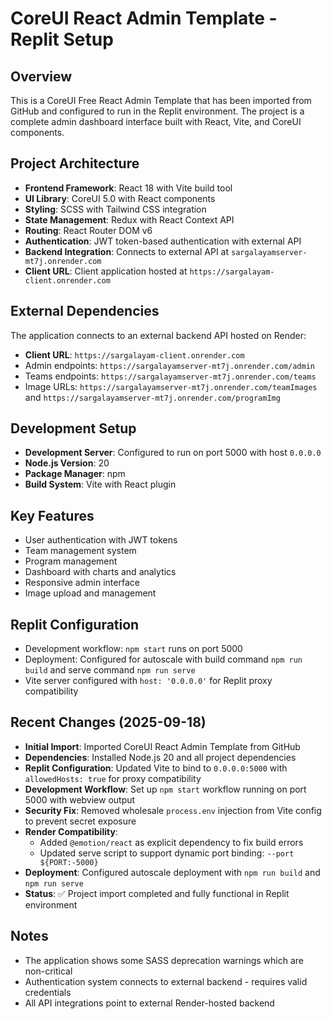 # CoreUI React Admin Template - Replit Setup

## Overview
This is a CoreUI Free React Admin Template that has been imported from GitHub and configured to run in the Replit environment. The project is a complete admin dashboard interface built with React, Vite, and CoreUI components.

## Project Architecture
- **Frontend Framework**: React 18 with Vite build tool
- **UI Library**: CoreUI 5.0 with React components
- **Styling**: SCSS with Tailwind CSS integration
- **State Management**: Redux with React Context API
- **Routing**: React Router DOM v6
- **Authentication**: JWT token-based authentication with external API
- **Backend Integration**: Connects to external API at `sargalayamserver-mt7j.onrender.com`
- **Client URL**: Client application hosted at `https://sargalayam-client.onrender.com`

## External Dependencies
The application connects to an external backend API hosted on Render:
- **Client URL**: `https://sargalayam-client.onrender.com`
- Admin endpoints: `https://sargalayamserver-mt7j.onrender.com/admin`
- Teams endpoints: `https://sargalayamserver-mt7j.onrender.com/teams`
- Image URLs: `https://sargalayamserver-mt7j.onrender.com/teamImages` and `https://sargalayamserver-mt7j.onrender.com/programImg`

## Development Setup
- **Development Server**: Configured to run on port 5000 with host `0.0.0.0`
- **Node.js Version**: 20
- **Package Manager**: npm
- **Build System**: Vite with React plugin

## Key Features
- User authentication with JWT tokens
- Team management system
- Program management
- Dashboard with charts and analytics
- Responsive admin interface
- Image upload and management

## Replit Configuration
- Development workflow: `npm start` runs on port 5000
- Deployment: Configured for autoscale with build command `npm run build` and serve command `npm run serve`
- Vite server configured with `host: '0.0.0.0'` for Replit proxy compatibility

## Recent Changes (2025-09-18)
- **Initial Import**: Imported CoreUI React Admin Template from GitHub
- **Dependencies**: Installed Node.js 20 and all project dependencies
- **Replit Configuration**: Updated Vite to bind to `0.0.0.0:5000` with `allowedHosts: true` for proxy compatibility
- **Development Workflow**: Set up `npm start` workflow running on port 5000 with webview output
- **Security Fix**: Removed wholesale `process.env` injection from Vite config to prevent secret exposure
- **Render Compatibility**: 
  - Added `@emotion/react` as explicit dependency to fix build errors
  - Updated serve script to support dynamic port binding: `--port ${PORT:-5000}`
- **Deployment**: Configured autoscale deployment with `npm run build` and `npm run serve`
- **Status**: ✅ Project import completed and fully functional in Replit environment

## Notes
- The application shows some SASS deprecation warnings which are non-critical
- Authentication system connects to external backend - requires valid credentials
- All API integrations point to external Render-hosted backend